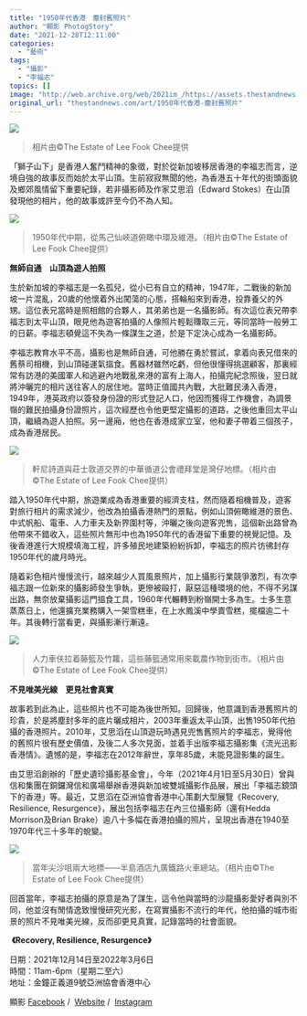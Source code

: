 ```yaml
---
title: "1950年代香港　塵封舊照片"
author: "顯影 PhotogStory"
date: "2021-12-28T12:11:00"
categories:
  - "藝術"
tags:
  - "攝影"
  - "李福志"
topics: []
image: "http://web.archive.org/web/2021im_/https://assets.thestandnews.com/media/photos/02-2-e1635998749450.jpeg"
original_url: "thestandnews.com/art/1950年代香港-塵封舊照片"
---
```

![](http://web.archive.org/web/2021im_/https://assets.thestandnews.com/media/photos/02-2-e1635998749450.jpeg)
> 相片由©️The Estate of Lee Fook Chee提供

「獅子山下」是香港人奮鬥精神的象徵，對於從新加坡移居香港的李福志而言，逆境自強的故事反而始於太平山頂。生前寂寂無聞的他，為香港五十年代的街頭面貌及鄉郊風情留下重要紀錄，若非攝影師及作家艾思滔（Edward Stokes）在山頂發現他的相片，他的故事或許至今仍不為人知。

![](http://web.archive.org/web/2021im_/https://assets.thestandnews.com/media/photos/02-2.jpeg)
> 1950年代中期，從馬己仙峽道俯瞰中環及維港。（相片由©️The Estate of Lee Fook Chee提供）

**無師自通　山頂為遊人拍照**

生於新加坡的李福志是一名孤兒，從小已有自立的精神，1947年，二戰後的新加坡一片混亂，20歲的他懷着外出闖蕩的心態，搭輪船來到香港，投靠養父的外甥。這位表兄當時是照相館的合夥人，其弟弟也是一名攝影師。有次這位表兄帶李福志到太平山頂，眼見他為遊客拍攝的人像照片輕鬆賺取三元，等同當時一般勞工的日薪。李福志頓覺這不失為一條謀生之道，於是下定決心成為一名攝影師。

李福志教育水平不高，攝影也是無師自通，可他勝在勇於嘗試，拿着向表兄借來的舊蔡司相機，到山頂碰運氣搵食。舊器材雖然吃虧，但他很懂得挑選顧客，那裏經常有訪港的美國軍人和逃避內地戰亂來港的富有上海人，拍攝完紀念照後，翌日就將沖曬完的相片送往客人的居住地。當時正值國共內戰，大批難民湧入香港，1949年，港英政府以簽發身份證的形式登記人口，他因而獲得工作機會，為調景嶺的難民拍攝身份證照片，這次經歷也令他更堅定攝影的道路，之後他重回太平山頂，繼續為遊人拍照。另一邊廂，他也在香港成家立室，他和妻子帶着三個孩子，成為香港居民。

![](http://web.archive.org/web/2021im_/https://assets.thestandnews.com/media/photos/0206.jpg)
> 軒尼詩道與莊士敦道交界的中華循道公會禮拜堂是灣仔地標。（相片由©️The Estate of Lee Fook Chee提供）

踏入1950年代中期，旅遊業成為香港重要的經濟支柱，然而隨着相機普及，遊客對旅行相片的需求減少，他改為拍攝香港熱門的景點，例如山頂俯瞰維港的景色、中式帆船、電車、人力車夫及新界圍村等，沖曬之後向遊客兜售，這個新出路曾為他帶來不錯收入，這些照片無形中也為1950年代的香港留下重要的視覺記憶。及後香港進行大規模填海工程，許多殖民地建築紛紛拆卸，李福志的照片彷彿封存1950年代的歲月時光。

隨着彩色相片慢慢流行，越來越少人買風景照片，加上攝影行業競爭激烈，有次李福志跟一位新來的攝影師發生爭執，更慘被毆打，厭惡這種環境的他，不得不另謀出路，無奈放棄攝影這門搵食工具，1960年代輾轉到粉嶺開士多為生。士多生意蒸蒸日上，他還擴充業務購入一架雪糕車，在上水鳳溪中學賣雪糕，擺檔逾二十年。其後轉行當看更，與攝影漸行漸遠。

![](http://web.archive.org/web/2021im_/https://assets.thestandnews.com/media/photos/03-2.jpeg)
> 人力車伕拉着藤籃及竹籮，這些藤籃通常用來載農作物到街市。（相片由©️The Estate of Lee Fook Chee提供）

**不見唯美光線　更見社會真實**

故事若到此為止，這些照片也不可能為後世所知。回歸後，他意識到香港舊照片的珍貴，於是將塵封多年的底片曬成相片，2003年重返太平山頂，出售1950年代拍攝的香港照片。2010年，艾思滔在山頂遊玩時遇見兜售舊照片的李福志，覺得他的舊照片很有歷史價值，及後二人多次見面，並着手出版李福志攝影集《流光迅影香港情》。遺憾的是，李福志在2012年辭世，享年85歲，未能見證影集的誕生。

由艾思滔創辦的「歷史遺珍攝影基金會」，今年（2021年4月1日至5月30日）曾與信和集團在銅鑼灣信和廣場舉辦香港與新加坡雙城攝影作品展，展出「李福志鏡頭下的香港」等。最近，艾思滔在亞洲協會香港中心策劃大型展覽《Recovery, Resilience, Resurgence》，展出包括李福志在內三位攝影師（還有Hedda Morrison及Brian Brake）逾八十多幅在香港拍攝的照片，呈現出香港在1940至1970年代三十多年的蛻變。

![](http://web.archive.org/web/2021im_/https://assets.thestandnews.com/media/photos/24_vHK0pv6.jpg)
> 當年尖沙咀兩大地標——半島酒店九廣鐵路火車總站。（相片由©️The Estate of Lee Fook Chee提供）

回首當年，李福志拍攝的原意是為了謀生，這令他與當時的沙龍攝影愛好者與別不同，他並沒有閒情逸致慢慢研究光影，在寫實攝影不流行的年代，他拍攝的城市街景的照片不見唯美光線，反而卻更見真實，記錄當時的社會面貌。

 **《Recovery, Resilience, Resurgence》**

日期：2021年12月14日至2022年3月6日  
時間：11am-6pm（星期二至六）   
地址：金鐘正義道9號亞洲協會香港中心   

顯影 [Facebook](http://web.archive.org/web/20211228044114/https://www.facebook.com/PhotogStory/) /  [Website](http://web.archive.org/web/20211228044114/https://photogstory.com/) /  [Instagram](http://web.archive.org/web/20211228044114/https://www.instagram.com/photogstory/)
